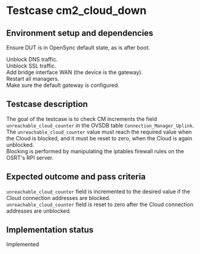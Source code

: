 # Testcase cm2_cloud_down

## Environment setup and dependencies

Ensure DUT is in OpenSync default state, as is after boot.

Unblock DNS traffic.\
Unblock SSL traffic.\
Add bridge interface WAN (the device is the gateway).\
Restart all
managers.\
Make sure the default gateway is configured.

## Testcase description

The goal of the testcase is to check CM increments the field `unreachable_cloud_counter` in the OVSDB table
`Connection_Manager_Uplink`.\
The `unreachable_cloud_counter` value must reach the required value when the Cloud is
blocked, and it must be reset to zero, when the Cloud is again unblocked.\
Blocking is performed by manipulating the
iptables firewall rules on the OSRT's RPI server.

## Expected outcome and pass criteria

`unreachable_cloud_counter` field is incremented to the desired value if the Cloud connection addresses are
blocked.\
`unreachable_cloud_counter` field is reset to zero after the Cloud connection addresses are unblocked.

## Implementation status

Implemented
